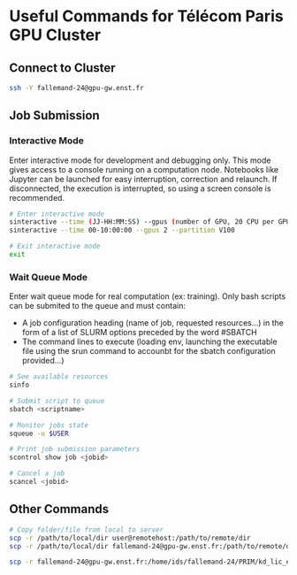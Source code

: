 # Useful Commands for Télécom Paris GPU Cluster

## Connect to Cluster
```bash
ssh -Y fallemand-24@gpu-gw.enst.fr
```

## Job Submission

### Interactive Mode
Enter interactive mode for development and debugging only. This mode gives access to a console running on a computation node. Notebooks like Jupyter can be launched for easy interruption, correction and relaunch. If disconnected, the execution is interrupted, so using a screen console is recommended.
```bash
# Enter interactive mode
sinteractive --time (JJ-HH:MM:SS) --gpus (number of GPU, 20 CPU per GPU) --partition (A100 | V100 | P100 | A40 | mm)
sinteractive --time 00-10:00:00 --gpus 2 --partition V100

# Exit interactive mode
exit
```

### Wait Queue Mode
Enter wait queue mode for real computation (ex: training). Only bash scripts can be submited to the queue and must contain:
- A job configuration heading (name of job, requested resources...) in the form of a list of SLURM options preceded by the word #SBATCH
- The command lines to execute (loading env, launching the executable file using the srun command to accounbt for the sbatch configuration provided...)
```bash
# See available resources
sinfo

# Submit script to queue
sbatch <scriptname>

# Monitor jobs state
squeue -u $USER

# Print job submission parameters
scontrol show job <jobid>

# Cancel a job
scancel <jobid>
```

## Other Commands
```bash
# Copy folder/file from local to server
scp -r /path/to/local/dir user@remotehost:/path/to/remote/dir
scp -r /path/to/local/dir fallemand-24@gpu-gw.enst.fr:/path/to/remote/dir

scp -r fallemand-24@gpu-gw.enst.fr:/home/ids/fallemand-24/PRIM/kd_lic_experiments/test_res/20250203_155954 /home/fabien/TSP/3A/PRIM/kd_lic_experiments/test_res/20250203_155954
```